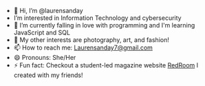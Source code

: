 - 👋 Hi, I’m @laurensanday
-  I’m interested in Information Technology and cybersecurity
- 🌱 I’m currently falling in love with programming and I'm learning JavaScript and SQL
- 👀 My other interests are photography, art, and fashion!
- 📫 How to reach me: Laurensanday7@gmail.com
- 😄 Pronouns: She/Her
- ⚡ Fun fact: Checkout a student-led magazine website [RedRoom](https://redroomdis.wordpress.com/homepage/) I created with my friends! 
  

<!---
laurensanday/laurensanday is a ✨ special ✨ repository because its `README.md` (this file) appears on your GitHub profile.
You can click the Preview link to take a look at your changes.
--->
